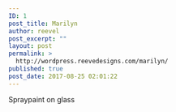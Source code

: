 ```yaml
---
ID: 1
post_title: Marilyn
author: reevel
post_excerpt: ""
layout: post
permalink: >
  http://wordpress.reevedesigns.com/marilyn/
published: true
post_date: 2017-08-25 02:01:22
---
```

Spraypaint on glass